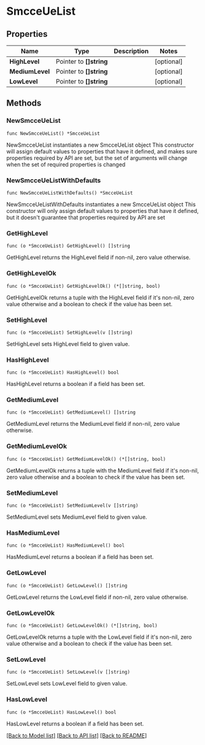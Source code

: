 # SmcceUeList

## Properties

Name | Type | Description | Notes
------------ | ------------- | ------------- | -------------
**HighLevel** | Pointer to **[]string** |  | [optional] 
**MediumLevel** | Pointer to **[]string** |  | [optional] 
**LowLevel** | Pointer to **[]string** |  | [optional] 

## Methods

### NewSmcceUeList

`func NewSmcceUeList() *SmcceUeList`

NewSmcceUeList instantiates a new SmcceUeList object
This constructor will assign default values to properties that have it defined,
and makes sure properties required by API are set, but the set of arguments
will change when the set of required properties is changed

### NewSmcceUeListWithDefaults

`func NewSmcceUeListWithDefaults() *SmcceUeList`

NewSmcceUeListWithDefaults instantiates a new SmcceUeList object
This constructor will only assign default values to properties that have it defined,
but it doesn't guarantee that properties required by API are set

### GetHighLevel

`func (o *SmcceUeList) GetHighLevel() []string`

GetHighLevel returns the HighLevel field if non-nil, zero value otherwise.

### GetHighLevelOk

`func (o *SmcceUeList) GetHighLevelOk() (*[]string, bool)`

GetHighLevelOk returns a tuple with the HighLevel field if it's non-nil, zero value otherwise
and a boolean to check if the value has been set.

### SetHighLevel

`func (o *SmcceUeList) SetHighLevel(v []string)`

SetHighLevel sets HighLevel field to given value.

### HasHighLevel

`func (o *SmcceUeList) HasHighLevel() bool`

HasHighLevel returns a boolean if a field has been set.

### GetMediumLevel

`func (o *SmcceUeList) GetMediumLevel() []string`

GetMediumLevel returns the MediumLevel field if non-nil, zero value otherwise.

### GetMediumLevelOk

`func (o *SmcceUeList) GetMediumLevelOk() (*[]string, bool)`

GetMediumLevelOk returns a tuple with the MediumLevel field if it's non-nil, zero value otherwise
and a boolean to check if the value has been set.

### SetMediumLevel

`func (o *SmcceUeList) SetMediumLevel(v []string)`

SetMediumLevel sets MediumLevel field to given value.

### HasMediumLevel

`func (o *SmcceUeList) HasMediumLevel() bool`

HasMediumLevel returns a boolean if a field has been set.

### GetLowLevel

`func (o *SmcceUeList) GetLowLevel() []string`

GetLowLevel returns the LowLevel field if non-nil, zero value otherwise.

### GetLowLevelOk

`func (o *SmcceUeList) GetLowLevelOk() (*[]string, bool)`

GetLowLevelOk returns a tuple with the LowLevel field if it's non-nil, zero value otherwise
and a boolean to check if the value has been set.

### SetLowLevel

`func (o *SmcceUeList) SetLowLevel(v []string)`

SetLowLevel sets LowLevel field to given value.

### HasLowLevel

`func (o *SmcceUeList) HasLowLevel() bool`

HasLowLevel returns a boolean if a field has been set.


[[Back to Model list]](../README.md#documentation-for-models) [[Back to API list]](../README.md#documentation-for-api-endpoints) [[Back to README]](../README.md)


